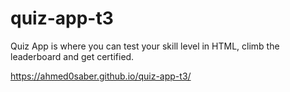 # quiz-app-t3
Quiz App is where you can test your skill level in HTML, climb the leaderboard and get certified.

https://ahmed0saber.github.io/quiz-app-t3/